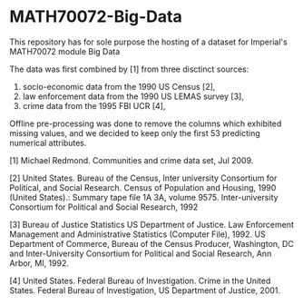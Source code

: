 # MATH70072-Big-Data
This repository has for sole purpose the hosting of a dataset for Imperial's MATH70072 module Big Data

The data was first combined by [1] from three disctinct sources:
1. socio-economic data from the 1990 US Census [2],
2. law enforcement data from the 1990 US LEMAS survey [3],
3. crime data from the 1995 FBI UCR [4],

Offline pre-processing was done to remove the columns which exhibited missing values, and we decided to keep only the first 53 predicting numerical attributes.

[1] Michael Redmond. Communities and crime data set, Jul 2009.

[2] United States. Bureau of the Census, Inter university Consortium for Political, and
Social Research. Census of Population and Housing, 1990 (United States).: Summary
tape file 1A 3A, volume 9575. Inter-university Consortium for Political and Social
Research, 1992

[3] Bureau of Justice Statistics US Department of Justice. Law Enforcement Management
and Administrative Statistics (Computer File), 1992. US Department of Commerce,
Bureau of the Census Producer, Washington, DC and Inter-University Consortium
for Political and Social Research, Ann Arbor, MI, 1992.

[4] United States. Federal Bureau of Investigation. Crime in the United States. Federal
Bureau of Investigation, US Department of Justice, 2001.
